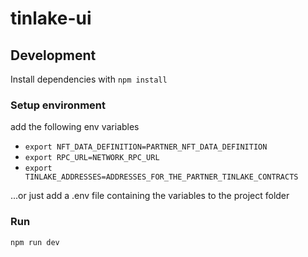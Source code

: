 # tinlake-ui

## Development

Install dependencies with `npm install`

### Setup environment 

add the following env variables

- `export NFT_DATA_DEFINITION=PARTNER_NFT_DATA_DEFINITION`
- `export RPC_URL=NETWORK_RPC_URL`
- `export TINLAKE_ADDRESSES=ADDRESSES_FOR_THE_PARTNER_TINLAKE_CONTRACTS`

...or just add a .env file containing the variables to the project folder

### Run

`npm run dev`

